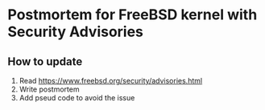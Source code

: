 # Postmortem for FreeBSD kernel with Security Advisories

## How to update

1. Read https://www.freebsd.org/security/advisories.html
2. Write postmortem
3. Add pseud code to avoid the issue
